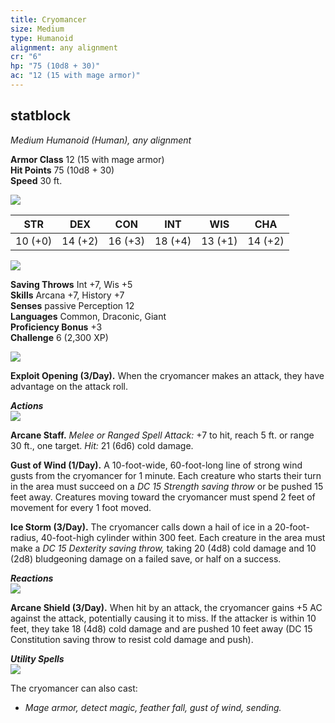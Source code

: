 ```yaml
---
title: Cryomancer
size: Medium
type: Humanoid
alignment: any alignment
cr: "6"
hp: "75 (10d8 + 30)"
ac: "12 (15 with mage armor)"
---
```


## statblock
_Medium Humanoid (Human), any alignment_

**Armor Class** 12 (15 with mage armor)  
**Hit Points** 75 (10d8 + 30)  
**Speed** 30 ft.

![](https://www.dndbeyond.com/file-attachments/0/579/stat-block-header-bar.svg)

|STR|DEX|CON|INT|WIS|CHA|
|---|---|---|---|---|---|
|10 (+0)|14 (+2)|16 (+3)|18 (+4)|13 (+1)|14 (+2)|

![](https://www.dndbeyond.com/file-attachments/0/579/stat-block-header-bar.svg)

**Saving Throws** Int +7, Wis +5  
**Skills** Arcana +7, History +7  
**Senses** passive Perception 12  
**Languages** Common, Draconic, Giant  
**Proficiency Bonus** +3  
**Challenge** 6 (2,300 XP)

![](https://www.dndbeyond.com/file-attachments/0/579/stat-block-header-bar.svg)

**Exploit Opening (3/Day).** When the cryomancer makes an attack, they have advantage on the attack roll.

_**Actions**_  
![](https://www.dndbeyond.com/file-attachments/0/579/stat-block-header-bar.svg)

**Arcane Staff.** _Melee or Ranged Spell Attack:_ +7 to hit, reach 5 ft. or range 30 ft., one target. _Hit:_ 21 (6d6) cold damage.  

**Gust of Wind (1/Day).** A 10-foot-wide, 60-foot-long line of strong wind gusts from the cryomancer for 1 minute. Each creature who starts their turn in the area must succeed on a *DC 15 Strength saving throw* or be pushed 15 feet away. Creatures moving toward the cryomancer must spend 2 feet of movement for every 1 foot moved.  

**Ice Storm (3/Day).** The cryomancer calls down a hail of ice in a 20-foot-radius, 40-foot-high cylinder within 300 feet. Each creature in the area must make a *DC 15 Dexterity saving throw,* taking 20 (4d8) cold damage and 10 (2d8) bludgeoning damage on a failed save, or half on a success.

_**Reactions**_  
![](https://www.dndbeyond.com/file-attachments/0/579/stat-block-header-bar.svg)

**Arcane Shield (3/Day).** When hit by an attack, the cryomancer gains +5 AC against the attack, potentially causing it to miss. If the attacker is within 10 feet, they take 18 (4d8) cold damage and are pushed 10 feet away (DC 15 Constitution saving throw to resist cold damage and push).

_**Utility Spells**_  
![](https://www.dndbeyond.com/file-attachments/0/579/stat-block-header-bar.svg)

The cryomancer can also cast:  
- *Mage armor, detect magic, feather fall, gust of wind, sending.*
